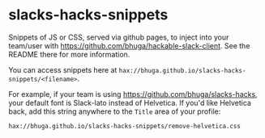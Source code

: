 # slacks-hacks-snippets
Snippets of JS or CSS, served via github pages, to inject into your team/user with https://github.com/bhuga/hackable-slack-client. See the README there for more information.

You can access snippets here at `hax://bhuga.github.io/slacks-hacks-snippets/<filename>`.

For example, if your team is using https://github.com/bhuga/slacks-hacks, your
default font is Slack-lato instead of Helvetica. If you'd like Helvetica back,
add this string anywhere to the `Title` area of your profile:

`hax://bhuga.github.io/slacks-hacks-snippets/remove-helvetica.css`
